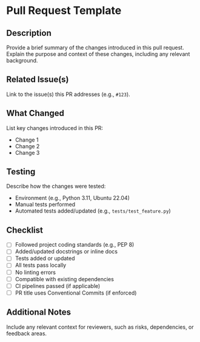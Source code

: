 # Pull Request Template

## Description
Provide a brief summary of the changes introduced in this pull request. Explain the purpose and context of these changes, including any relevant background.

## Related Issue(s)
Link to the issue(s) this PR addresses (e.g., `#123`).

## What Changed
List key changes introduced in this PR:
- Change 1
- Change 2
- Change 3

## Testing
Describe how the changes were tested:
- Environment (e.g., Python 3.11, Ubuntu 22.04)
- Manual tests performed
- Automated tests added/updated (e.g., `tests/test_feature.py`)

## Checklist
- [ ] Followed project coding standards (e.g., PEP 8)
- [ ] Added/updated docstrings or inline docs
- [ ] Tests added or updated
- [ ] All tests pass locally
- [ ] No linting errors
- [ ] Compatible with existing dependencies
- [ ] CI pipelines passed (if applicable)
- [ ] PR title uses Conventional Commits (if enforced)

## Additional Notes
Include any relevant context for reviewers, such as risks, dependencies, or feedback areas.

